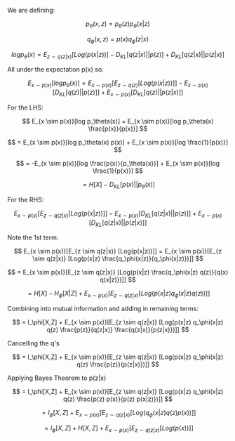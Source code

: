 We are defining:

$$
p_\theta(x,z) = p_\theta(z) p_\theta(x|z)
$$

$$
q_\phi(x,z) = p(x) q_\phi(z|x)
$$


$$
log p_\theta(x) = E_{z \sim q(z|x)} [Log(p(x|z))] - D_{KL}[q(z|x)||p(z)] + D_{KL}[q(z|x)||p(z|x)]
$$

All under the expectation p(x) so:

$$
E_{x \sim p(x)}[log p_\theta(x)] = E_{x \sim p(x)}[E_{z \sim q(z)} [Log(p(x|z))]] - E_{x \sim p(x)}[D_{KL}[q(z)||p(z)]] + E_{x \sim p(x)}[D_{KL}[q(z)||p(z|x)]]
$$

For the LHS:

$$
E_{x \sim p(x)}[log p_\theta(x)] = E_{x \sim p(x)}[log p_\theta(x) \frac{p(x)}{p(x)}]
$$

$$
= E_{x \sim p(x)}[log p_\theta(x) p(x)] + E_{x \sim p(x)}[log \frac{1}{p(x)}]
$$

$$
= -E_{x \sim p(x)}[log \frac{p(x)}{p_\theta(x)}] + E_{x \sim p(x)}[log \frac{1}{p(x)}]
$$

$$
= H[X] - D_{KL}[p(x)||p_\theta(x)]
$$

For the RHS:

$$
E_{x \sim p(x)}[E_{z \sim q(z|x)} [Log(p(x|z))]] - E_{x \sim p(x)}[D_{KL}[q(z|x)||p(z)]] + E_{x \sim p(x)}[D_{KL}[q(z|x)||p(z|x)]]
$$

Note the 1st term:

$$
E_{x \sim p(x)}[E_{z \sim q(z|x)} [Log(p(x|z))]] = E_{x \sim p(x)}[E_{z \sim q(z|x)} [Log(p(x|z) \frac{q_\phi(x|z)}{q_\phi(x|z)})]]
$$

$$
 = E_{x \sim p(x)}[E_{z \sim q(z|x)} [Log(p(x|z) \frac{q_\phi(x|z) q(z)}{q(x) q(x|z)})]]
$$


$$
= H[X] - H_\phi[X|Z] + E_{x \sim p(x)}[E_{z \sim q(z|x)} [Log(p(x|z) q_\phi(x|z) q(z))]]
$$

Combining into mutual information and adding in remaining terms:

$$
= I_\phi[X,Z] + E_{x \sim p(x)}[E_{z \sim q(z|x)} [Log(p(x|z) q_\phi(x|z) q(z) \frac{p(z)}{q(z|x)} \frac{q(z|x)}{p(z|x)})]]
$$

Cancelling the q's

$$
= I_\phi[X,Z] + E_{x \sim p(x)}[E_{z \sim q(z|x)} [Log(p(x|z) q_\phi(x|z) q(z) \frac{p(z)}{p(z|x)})]]
$$

Applying Bayes Theorem to p(z|x)

$$
= I_\phi[X,Z] + E_{x \sim p(x)}[E_{z \sim q(z|x)} [Log(p(x|z) q_\phi(x|z) q(z) \frac{p(z) p(x)}{p(z) p(x|z)})]]
$$

$$
= I_\phi[X,Z] + E_{x \sim p(x)}[E_{z \sim q(z|x)} [Log(q_\phi(x|z) q(z) p(x))]]
$$

$$
= I_\phi[X,Z] + H[X,Z] + E_{x \sim p(x)}[E_{z \sim q(z|x)} [Log(p(x))]]
$$
